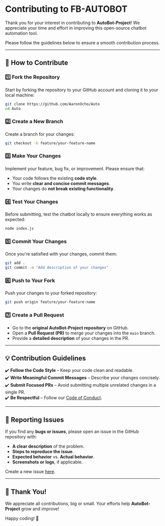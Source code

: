 # Contributing to FB-AUTOBOT

Thank you for your interest in contributing to **AutoBot-Project**! We appreciate your time and effort in improving this open-source chatbot automation tool.  

Please follow the guidelines below to ensure a smooth contribution process.  

---

## 📌 How to Contribute  

### 1️⃣ **Fork the Repository**  
Start by forking the repository to your GitHub account and cloning it to your local machine:  
```bash
git clone https://github.com/AaronOcho/Auto
cd Auto
```

### 2️⃣ **Create a New Branch**  
Create a branch for your changes:  
```bash
git checkout -b feature/your-feature-name
```

### 3️⃣ **Make Your Changes**  
Implement your feature, bug fix, or improvement. Please ensure that:  
- Your code follows the existing **code style**.  
- You write **clear and concise commit messages**.  
- Your changes do **not break existing functionality**.  

### 4️⃣ **Test Your Changes**  
Before submitting, test the chatbot locally to ensure everything works as expected:  
```bash
node index.js
```

### 5️⃣ **Commit Your Changes**  
Once you're satisfied with your changes, commit them:  
```bash
git add .
git commit -m "Add description of your changes"
```

### 6️⃣ **Push to Your Fork**  
Push your changes to your forked repository:  
```bash
git push origin feature/your-feature-name
```

### 7️⃣ **Create a Pull Request**  
- Go to the **original AutoBot-Project repository** on GitHub.  
- Open a **Pull Request (PR)** to merge your changes into the `main` branch.  
- Provide a **detailed description** of your changes in the PR.  

---

## 💡 Contribution Guidelines  

✔️ **Follow the Code Style** – Keep your code clean and readable.  
✔️ **Write Meaningful Commit Messages** – Describe your changes concisely.  
✔️ **Submit Focused PRs** – Avoid submitting multiple unrelated changes in a single PR.  
✔️ **Be Respectful** – Follow our [Code of Conduct](CODE_OF_CONDUCT.md).  

---

## 🐛 Reporting Issues  

If you find any **bugs or issues**, please open an issue in the GitHub repository with:  
- **A clear description** of the problem.  
- **Steps to reproduce the issue**.  
- **Expected behavior** vs. **Actual behavior**.  
- **Screenshots or logs**, if applicable.  

Create a new issue [here](https://github.com/your-repo/Auto/issues).  

---

## 🎉 Thank You!  

We appreciate all contributions, big or small. Your efforts help **AutoBot-Project** grow and improve!  

Happy coding! 🚀
